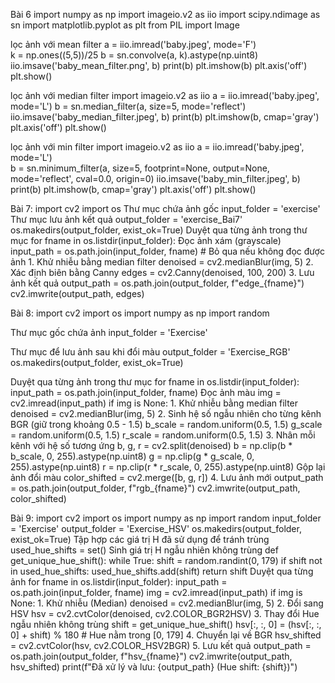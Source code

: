 Bài 6
import numpy as np
import imageio.v2 as iio
import scipy.ndimage as sn
import matplotlib.pyplot as plt
from PIL import Image

lọc ảnh với mean filter
a = iio.imread('baby.jpeg', mode='F')  
k = np.ones((5,5))/25
b = sn.convolve(a, k).astype(np.uint8)
iio.imsave('baby_mean_filter.png', b)
print(b)
plt.imshow(b)
plt.axis('off')
plt.show()

lọc ảnh với median filter
import imageio.v2 as iio
a = iio.imread('baby.jpeg', mode='L')
b = sn.median_filter(a, size=5, mode='reflect')
iio.imsave('baby_median_filter.jpeg', b)
print(b)
plt.imshow(b, cmap='gray')
plt.axis('off')
plt.show()

lọc ảnh với min filter
import imageio.v2 as iio
a = iio.imread('baby.jpeg', mode='L')  
b = sn.minimum_filter(a, size=5, footprint=None, output=None, mode='reflect', cval=0.0, origin=0)
iio.imsave('baby_min_filter.jpeg', b)
print(b)
plt.imshow(b, cmap='gray')
plt.axis('off')
plt.show()

Bài 7:
import cv2
import os
Thư mục chứa ảnh gốc
input_folder = 'exercise'
Thư mục lưu ảnh kết quả
output_folder = 'exercise_Bai7'
os.makedirs(output_folder, exist_ok=True)
 Duyệt qua từng ảnh trong thư mục
for fname in os.listdir(input_folder):
      Đọc ảnh xám (grayscale)
    input_path = os.path.join(input_folder, fname) # Bỏ qua nếu không đọc được ảnh
      1. Khử nhiễu bằng median filter
    denoised = cv2.medianBlur(img, 5)
     2. Xác định biên bằng Canny
    edges = cv2.Canny(denoised, 100, 200)
     3. Lưu ảnh kết quả
    output_path = os.path.join(output_folder, f"edge_{fname}")
    cv2.imwrite(output_path, edges)


Bài 8:
import cv2
import os
import numpy as np
import random

 Thư mục gốc chứa ảnh
input_folder = 'Exercise'

 Thư mục để lưu ảnh sau khi đổi màu
output_folder = 'Exercise_RGB'
os.makedirs(output_folder, exist_ok=True)

 Duyệt qua từng ảnh trong thư mục
for fname in os.listdir(input_folder):
    input_path = os.path.join(input_folder, fname)
     Đọc ảnh màu
    img = cv2.imread(input_path)
    if img is None:
     1. Khử nhiễu bằng median filter
    denoised = cv2.medianBlur(img, 5)
     2. Sinh hệ số ngẫu nhiên cho từng kênh BGR (giữ trong khoảng 0.5 - 1.5)
    b_scale = random.uniform(0.5, 1.5)
    g_scale = random.uniform(0.5, 1.5)
    r_scale = random.uniform(0.5, 1.5)
     3. Nhân mỗi kênh với hệ số tương ứng
    b, g, r = cv2.split(denoised)
    b = np.clip(b * b_scale, 0, 255).astype(np.uint8)
    g = np.clip(g * g_scale, 0, 255).astype(np.uint8)
    r = np.clip(r * r_scale, 0, 255).astype(np.uint8)
     Gộp lại ảnh đổi màu
    color_shifted = cv2.merge([b, g, r])
     4. Lưu ảnh mới
    output_path = os.path.join(output_folder, f"rgb_{fname}")
    cv2.imwrite(output_path, color_shifted)

Bài 9:
import cv2
import os
import numpy as np
import random
input_folder = 'Exercise'
output_folder = 'Exercise_HSV'
os.makedirs(output_folder, exist_ok=True)
 Tập hợp các giá trị H đã sử dụng để tránh trùng
used_hue_shifts = set()
 Sinh giá trị H ngẫu nhiên không trùng
def get_unique_hue_shift():
    while True:
        shift = random.randint(0, 179)
        if shift not in used_hue_shifts:
            used_hue_shifts.add(shift)
            return shift
 Duyệt qua từng ảnh
for fname in os.listdir(input_folder):
    input_path = os.path.join(input_folder, fname)
    img = cv2.imread(input_path)
    if img is None:
     1. Khử nhiễu (Median)
    denoised = cv2.medianBlur(img, 5)
     2. Đổi sang HSV
    hsv = cv2.cvtColor(denoised, cv2.COLOR_BGR2HSV)
     3. Thay đổi Hue ngẫu nhiên không trùng
    shift = get_unique_hue_shift()
    hsv[:, :, 0] = (hsv[:, :, 0] + shift) % 180  # Hue nằm trong [0, 179]
     4. Chuyển lại về BGR
    hsv_shifted = cv2.cvtColor(hsv, cv2.COLOR_HSV2BGR)
     5. Lưu kết quả
    output_path = os.path.join(output_folder, f"hsv_{fname}")
    cv2.imwrite(output_path, hsv_shifted)
    print(f"Đã xử lý và lưu: {output_path} (Hue shift: {shift})")
